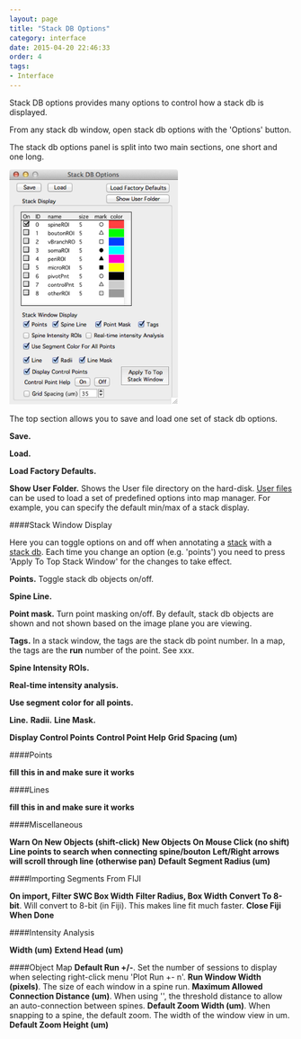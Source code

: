 ```yaml
---
layout: page
title: "Stack DB Options"
category: interface
date: 2015-04-20 22:46:33
order: 4
tags:
- Interface
---
```



Stack DB options provides many options to control how a stack db is displayed.

From any stack db window, open stack db options with the 'Options' button.

The stack db options panel is split into two main sections, one short and one long.

<IMG class="img-float-left" SRC="../images/mm3/mm3-stackdb-options-short.png" WIDTH="300">

The top section allows you to save and load one set of stack db options.

**Save.**

**Load.**

**Load Factory Defaults.**

**Show User Folder.** Shows the User file directory on the hard-disk. [User files][3] can be used to load a set of predefined options into map manager. For example, you can specify the default min/max of a stack display.


####Stack Window Display

Here you can toggle options on and off when annotating a [stack][1] with a [stack db][2]. Each time you change an option (e.g. 'points') you need to press 'Apply To Top Stack Window' for the changes to take effect.

**Points.** Toggle stack db objects on/off.

**Spine Line.**

**Point mask.** Turn point masking on/off. By default, stack db objects are  shown and not shown based on the image plane you are viewing.

**Tags.** In a stack window, the tags are the stack db point number. In a map, the tags are the **run** number of the point. See xxx.

**Spine Intensity ROIs.**

**Real-time intensity analysis.**

**Use segment color for all points.**


**Line.**
**Radii.**
**Line Mask.**

**Display Control Points**
**Control Point Help**
**Grid Spacing (um)**

####Points

**fill this in and make sure it works**

####Lines

**fill this in and make sure it works**

####Miscellaneous

**Warn On New Objects (shift-click)**
**New Objects On Mouse Click (no shift)**
**Line points to search when connecting spine/bouton**
**Left/Right arrows will scroll through line (otherwise pan)**
**Default Segment Radius (um)**

####Importing Segments From FIJI

**On import, Filter SWC Box Width**
**Filter Radius, Box Width**
**Convert To 8-bit**. Will convert to 8-bit (in Fiji). This makes line fit much faster.
**Close Fiji When Done**

####Intensity Analysis

**Width (um)**
**Extend Head (um)**

####Object Map
**Default Run +/-**. Set the number of sessions to display when selecting right-click menu 'Plot Run +- n'.
**Run Window Width (pixels)**. The size of each window in a spine run.
**Maximum Allowed Connection Distance (um)**. When using '', the threshold distance to allow an auto-connection between spines.
**Default Zoom Width (um)**. When snapping to a spine, the default zoom. The width of the window view in um.
**Default Zoom Height (um)**



[1]: /mapmanager/stack/
[2]: /mapmanager/annotating-a-stack/
[3]: /mapmanager/user-files/
